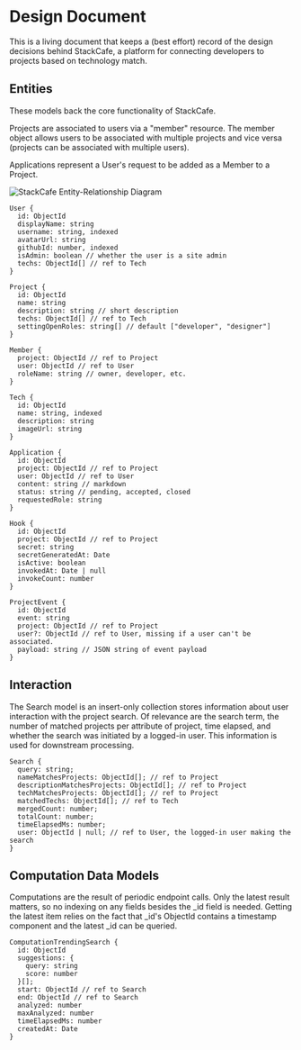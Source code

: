 # Design Document

This is a living document that keeps a (best effort) record of the design decisions behind StackCafe, a platform for connecting developers to projects based on technology match.

## Entities

These models back the core functionality of StackCafe.

Projects are associated to users via a "member" resource.
The member object allows users to be associated with multiple projects and
vice versa (projects can be associated with multiple users).

Applications represent a User's request to be added as a Member to a Project.

![StackCafe Entity-Relationship Diagram](https://docs.google.com/drawings/d/e/2PACX-1vQrB5q6_zCuiX18aeSpizXlnK2iJTA1lREljC-PM9lpi9kU2adnYOV7Rxt310HQlMii_kGuEXJZpzgb/pub?w=960&h=720)

```
User {
  id: ObjectId
  displayName: string
  username: string, indexed
  avatarUrl: string
  githubId: number, indexed
  isAdmin: boolean // whether the user is a site admin
  techs: ObjectId[] // ref to Tech
}

Project {
  id: ObjectId
  name: string
  description: string // short description
  techs: ObjectId[] // ref to Tech
  settingOpenRoles: string[] // default ["developer", "designer"]
}

Member {
  project: ObjectId // ref to Project
  user: ObjectId // ref to User
  roleName: string // owner, developer, etc.
}

Tech {
  id: ObjectId
  name: string, indexed
  description: string
  imageUrl: string
}

Application {
  id: ObjectId
  project: ObjectId // ref to Project
  user: ObjectId // ref to User
  content: string // markdown
  status: string // pending, accepted, closed
  requestedRole: string
}

Hook {
  id: ObjectId
  project: ObjectId // ref to Project
  secret: string
  secretGeneratedAt: Date
  isActive: boolean
  invokedAt: Date | null
  invokeCount: number
}

ProjectEvent {
  id: ObjectId
  event: string
  project: ObjectId // ref to Project
  user?: ObjectId // ref to User, missing if a user can't be associated.
  payload: string // JSON string of event payload
}
```

## Interaction

The Search model is an insert-only collection stores information about
user interaction with the project search. Of relevance are the search term,
the number of matched  projects per attribute of project, time elapsed,
and whether the search was initiated by a logged-in user. This information
is used for downstream processing.

```
Search {
  query: string;
  nameMatchesProjects: ObjectId[]; // ref to Project
  descriptionMatchesProjects: ObjectId[]; // ref to Project
  techMatchesProjects: ObjectId[]; // ref to Project
  matchedTechs: ObjectId[]; // ref to Tech
  mergedCount: number;
  totalCount: number;
  timeElapsedMs: number;
  user: ObjectId | null; // ref to User, the logged-in user making the search
}
```

## Computation Data Models

Computations are the result of periodic endpoint calls.
Only the latest result matters, so no indexing on any fields
besides the _id field is needed. Getting the latest item
relies on the fact that _id's ObjectId contains a timestamp component
and the latest _id can be queried.

```
ComputationTrendingSearch {
  id: ObjectId
  suggestions: {
    query: string
    score: number
  }[];
  start: ObjectId // ref to Search
  end: ObjectId // ref to Search
  analyzed: number
  maxAnalyzed: number
  timeElapsedMs: number
  createdAt: Date
}
```
